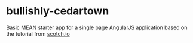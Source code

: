 # bullishly-cedartown
Basic MEAN starter app for a single page AngularJS application based on the tutorial from [scotch.io](https://scotch.io/tutorials/setting-up-a-mean-stack-single-page-application)
